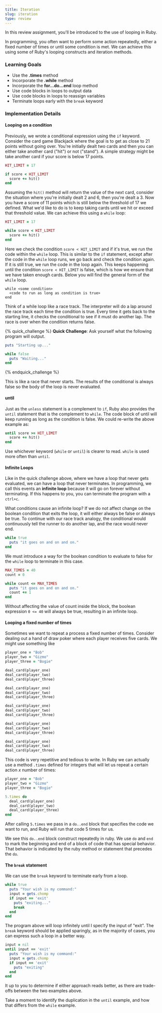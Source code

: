 ```yaml
---
title: Iteration
slug: iteration
type: review
---
```


In this review assignment, you'll be introduced to the use of looping in Ruby.

In programming, you often want to perform some action repeatedly, either a fixed number of times or until some condition is met. We can achieve this using some of Ruby's looping constructs and iteration methods.

### Learning Goals

* Use the **.times** method
* Incorporate the **.while** method
* Incorporate the **for…do…end** loop method
* Use code blocks in loops to output data
* Use code blocks in loops to reassign variables
* Terminate loops early with the `break` keyword

### Implementation Details

#### Looping on a condition

Previously, we wrote a conditional expression using the `if` keyword. Consider the card game Blackjack where the goal is to get as close to 21 points without going over. You're initially dealt two cards and then you can either take another card ("hit") or not ("stand"). A simple strategy might be take another card if your score is below 17 points.

```ruby
HIT_LIMIT = 17

if score < HIT_LIMIT
  score += hit()
end
```

Assuming the `hit()` method will return the value of the next card, consider the situation where you're initially dealt 2 and 6, then you're dealt a 3. Now you have a score of 11 points which is still below the threshold of 17 we defined. What we'd like to do is to keep taking cards until we hit or exceed that threshold value. We can achieve this using a `while` loop:

```ruby
HIT_LIMIT = 17

while score < HIT_LIMIT
  score += hit()
end
```

Here we check the condition `score < HIT_LIMIT` and if it's true, we run the code within the `while` loop. This is similar to the `if` statement, except after the code in the `while` loop runs, we go back and check the condition again. If it is still true, we run the code in the loop again. This keeps happening until the condition `score < HIT_LIMIT` is false, which is how we ensure that we have taken enough cards. Below you will find the general form of the `while` loop.

```no-highlight
while <some condition>
  <code to run as long as condition is true>
end
```

Think of a while loop like a race track. The interpreter will do a lap around the race track each time the condition is true. Every time it gets back to the starting line, it checks the conditional to see if it must do another lap. The race is over when the condition returns false.

{% quick_challenge %}
**Quick Challenge**: Ask yourself what the following program will output.

```ruby
puts "Starting up..."

while false
  puts "Waiting..."
end
```
{% endquick_challenge %}

This is like a race that never starts. The results of the conditional is always false so the body of the loop is never evaluated.

#### until

Just as the `unless` statement is a complement to `if`, Ruby also provides the `until` statement that is the complement to `while`. The code block of until will keep running as long as the condition is false. We could re-write the above example as:

```ruby
until score >= HIT_LIMIT
  score += hit()
end
```

Use whichever keyword (`while` or `until`) is clearer to read. `while` is used more often than `until`.

#### Infinite Loops

Like in the quick challenge above, where we have a loop that never gets evaluated, we can have a loop that never terminates. In programming, we call this events an **infinite loop** because it will go on forever without terminating. If this happens to you, you can terminate the program with a `ctrl+c`.

What conditions cause an infinite loop? If we do not affect change on the boolean condition that exits the loop, it will either always be false or always be true. To continue with our race track analogy, the conditional would continuously tell the runner to do another lap, and the race would never end.

```ruby
while true
  puts "it goes on and on and on."
end
```

We must introduce a way for the boolean condition to evaluate to false for the `while` loop to terminate in this case.

```ruby
MAX_TIMES = 40
count = 0

while count <= MAX_TIMES
  puts "it goes on and on and on."
  count += 1
end
```

Without affecting the value of count inside the block, the boolean expression `0 <= 40` will always be true, resulting in an infinite loop.


#### Looping a fixed number of times

Sometimes we want to repeat a process a fixed number of times. Consider dealing out a hand of draw poker where each player receives five cards. We might use something like

```ruby
player_one = "Bob"
player_two = "Gizmo"
player_three = "Bogie"

deal_card(player_one)
deal_card(player_two)
deal_card(player_three)

deal_card(player_one)
deal_card(player_two)
deal_card(player_three)

deal_card(player_one)
deal_card(player_two)
deal_card(player_three)

deal_card(player_one)
deal_card(player_two)
deal_card(player_three)

deal_card(player_one)
deal_card(player_two)
deal_card(player_three)
```

This code is very repetitive and tedious to write. In Ruby we can actually use a method `.times` defined for integers that will let us repeat a certain action _x_ number of times:

```ruby
player_one = "Bob"
player_two = "Gizmo"
player_three = "Bogie"

5.times do
  deal_card(player_one)
  deal_card(player_two)
  deal_card(player_three)
end
```

After calling `5.times` we pass in a `do..end` block that specifies the code we want to run, and Ruby will run that code 5 times for us.

We see this `do..end` block construct repeatedly in ruby. We use `do` and `end` to mark the beginning and end of a block of code that has special behavior. That behavior is indicated by the ruby method or statement that precedes the `do`.

#### The `break` statement

We can use the `break` keyword to terminate early from a loop.

```ruby
while true
  puts "Your wish is my command:"
  input = gets.chomp
  if input == 'exit'
    puts "exiting..."
    break
  end
end
```

The program above will loop infinitely until I specify the input of "exit". The `break` keyword should be applied sparingly, as in the majority of cases, you can express such a loop in a better way.

```ruby
input = nil
until input == 'exit'
  puts "Your wish is my command:"
  input = gets.chomp
  if input == 'exit'
    puts "exiting"
  end
end
```

It up to you to determine if either approach reads better, as there are trade-offs between the two examples above.

Take a moment to identify the duplication in the `until` example, and how that differs from the `while` example.
